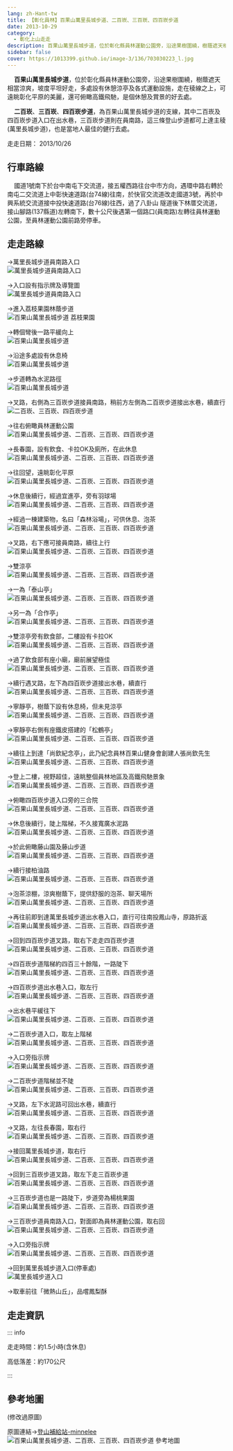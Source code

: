 ```yaml
---
lang: zh-Hant-tw
title: 【彰化員林】百果山萬里長城步道、二百崁、三百崁、四百崁步道
date: 2013-10-29
category: 
  - 彰化上山走走
description: 百果山萬里長城步道，位於彰化縣員林運動公園旁，沿途果樹圍繞，樹蔭遮天相當涼爽，坡度平坦好走，多處設有休憩涼亭及各式運動設施，走在稜線之上，可遠眺彰化平原的美麗，還可俯瞰高鐵飛馳，是個休憩及賞景的好去處。 二百崁、三百崁、四百崁步道，為百果山萬里長城步道的支線，其中二百崁及四百崁步道入口在出水巷，三百崁步道則在員南路，這三條登山步道都可上達主稜(萬里長城步道)，也是當地人最佳的健行去處。
sidebar: false
cover: https://1013399.github.io/image-3/136/703030223_l.jpg
---
```


    **百果山萬里長城步道**，位於彰化縣員林運動公園旁，沿途果樹圍繞，樹蔭遮天相當涼爽，坡度平坦好走，多處設有休憩涼亭及各式運動設施，走在稜線之上，可遠眺彰化平原的美麗，還可俯瞰高鐵飛馳，是個休憩及賞景的好去處。  

    **二百崁**、**三百崁**、**四百崁步道**，為百果山萬里長城步道的支線，其中二百崁及四百崁步道入口在出水巷，三百崁步道則在員南路，這三條登山步道都可上達主稜(萬里長城步道)，也是當地人最佳的健行去處。

<!-- more -->

走走日期： 2013/10/26

## 行車路線
    國道1號南下於台中南屯下交流道，接五權西路往台中市方向，遇環中路右轉於南屯二交流道上中彰快速道路(台74線)往南，於快官交流道改走國道3號，再於中興系統交流道接中投快速道路(台76線)往西，過了八卦山 隧道後下林厝交流道，接山腳路(137縣道)左轉南下，數十公尺後遇第一個路口(員南路)左轉往員林運動公園，至員林運動公園前路旁停車。

## 走走路線 
→萬里長城步道員南路入口  
![萬里長城步道員南路入口](https://1013399.github.io/image-3/136/702915129_l.jpg)

→入口設有指示牌及導覽圖  
![萬里長城步道員南路入口](https://1013399.github.io/image-3/136/702923590_l.jpg)

→進入荔枝果園林蔭步道  
![百果山萬里長城步道 荔枝果園](https://1013399.github.io/image-3/136/702932293_l.jpg)

→轉個彎後一路平緩向上  
![百果山萬里長城步道](https://1013399.github.io/image-3/136/702934828_l.jpg)

→沿途多處設有休息椅  
![百果山萬里長城步道](https://1013399.github.io/image-3/136/702937635_l.jpg)

→步道轉為水泥路徑  
![百果山萬里長城步道](https://1013399.github.io/image-3/136/702942137_l.jpg)

→叉路，右側為三百崁步道接員南路，稍前方左側為二百崁步道接出水巷，續直行  
![二百崁、三百崁、四百崁步道](https://1013399.github.io/image-3/136/702944888_l.jpg)

→往右俯瞰員林運動公園  
![百果山萬里長城步道、二百崁、三百崁、四百崁步道](https://1013399.github.io/image-3/136/702948719_l.jpg)

→長春園，設有飲食、卡拉OK及廁所，在此休息  
![百果山萬里長城步道、二百崁、三百崁、四百崁步道](https://1013399.github.io/image-3/136/702960194_l.jpg)

→往回望，遠眺彰化平原  
![百果山萬里長城步道、二百崁、三百崁、四百崁步道](https://1013399.github.io/image-3/136/702963473_l.jpg)

→休息後續行，經過宜進亭，旁有羽球場  
![百果山萬里長城步道、二百崁、三百崁、四百崁步道](https://1013399.github.io/image-3/136/702966280_l.jpg)

→經過一棟建築物，名曰「森林浴場」，可供休息、泡茶  
![百果山萬里長城步道、二百崁、三百崁、四百崁步道](https://1013399.github.io/image-3/136/702969287_l.jpg)

→叉路，右下應可接員南路，續往上行  
![百果山萬里長城步道、二百崁、三百崁、四百崁步道](https://1013399.github.io/image-3/136/702975749_l.jpg)

→雙涼亭  
![百果山萬里長城步道、二百崁、三百崁、四百崁步道](https://1013399.github.io/image-3/136/702983463_l.jpg)

→一為「泰山亭」  
![百果山萬里長城步道、二百崁、三百崁、四百崁步道](https://1013399.github.io/image-3/136/702987366_l.jpg)

→另一為「合作亭」  
![百果山萬里長城步道、二百崁、三百崁、四百崁步道](https://1013399.github.io/image-3/136/702997801_l.jpg)

→雙涼亭旁有飲食部，二樓設有卡拉OK  
![百果山萬里長城步道、二百崁、三百崁、四百崁步道](https://1013399.github.io/image-3/136/703005835_l.jpg)

→過了飲食部有座小廟，廟前展望極佳  
![百果山萬里長城步道、二百崁、三百崁、四百崁步道](https://1013399.github.io/image-3/136/703009763_l.jpg)

→續行遇叉路，左下為四百崁步道接出水巷，續直行  
![百果山萬里長城步道、二百崁、三百崁、四百崁步道](https://1013399.github.io/image-3/136/703011673_l.jpg)

→寧靜亭，樹蔭下設有休息椅，但未見涼亭  
![百果山萬里長城步道、二百崁、三百崁、四百崁步道](https://1013399.github.io/image-3/136/703016244_l.jpg)

→寧靜亭右側有座鐵皮搭建的「松鶴亭」  
![百果山萬里長城步道、二百崁、三百崁、四百崁步道](https://1013399.github.io/image-3/136/703022677_l.jpg)

→續往上到達「尚欽紀念亭」，此乃紀念員林百果山健身會創建人張尚欽先生  
![百果山萬里長城步道、二百崁、三百崁、四百崁步道](https://1013399.github.io/image-3/136/703025731_l.jpg)

→登上二樓，視野超佳，遠眺整個員林地區及高鐵飛馳景象  
![百果山萬里長城步道、二百崁、三百崁、四百崁步道](https://1013399.github.io/image-3/136/703030223_l.jpg)

→俯瞰四百崁步道入口旁的三合院  
![百果山萬里長城步道、二百崁、三百崁、四百崁步道](https://1013399.github.io/image-3/136/703032915_l.jpg)

→休息後續行，陡上階梯，不久接寬廣水泥路  
![百果山萬里長城步道、二百崁、三百崁、四百崁步道](https://1013399.github.io/image-3/136/703038646_l.jpg)

→於此俯瞰藤山園及藤山步道  
![百果山萬里長城步道、二百崁、三百崁、四百崁步道](https://1013399.github.io/image-3/136/703042788_l.jpg)

→續行接柏油路  
![百果山萬里長城步道、二百崁、三百崁、四百崁步道](https://1013399.github.io/image-3/136/703046104_l.jpg)

→泡茶涼棚，涼爽樹蔭下，提供舒服的泡茶、聊天場所  
![百果山萬里長城步道、二百崁、三百崁、四百崁步道](https://1013399.github.io/image-3/136/703050102_l.jpg)

→再往前即到達萬里長城步道出水巷入口，直行可往南投鳳山寺，原路折返  
![百果山萬里長城步道、二百崁、三百崁、四百崁步道](https://1013399.github.io/image-3/136/703054772_l.jpg)

→回到四百崁步道叉路，取右下走走四百崁步道  
![百果山萬里長城步道、二百崁、三百崁、四百崁步道](https://1013399.github.io/image-3/136/703062851_l.jpg)

→四百崁步道階梯約四百三十餘階，一路陡下  
![百果山萬里長城步道、二百崁、三百崁、四百崁步道](https://1013399.github.io/image-3/136/703069331_l.jpg)

→四百崁步道出水巷入口，取左行  
![百果山萬里長城步道、二百崁、三百崁、四百崁步道](https://1013399.github.io/image-3/136/703073293_l.jpg)

→出水巷平緩往下  
![百果山萬里長城步道、二百崁、三百崁、四百崁步道](https://1013399.github.io/image-3/136/703078006_l.jpg)

→二百崁步道入口，取左上階梯  
![百果山萬里長城步道、二百崁、三百崁、四百崁步道](https://1013399.github.io/image-3/136/703081743_l.jpg)

→入口旁指示牌  
![百果山萬里長城步道、二百崁、三百崁、四百崁步道](https://1013399.github.io/image-3/136/703086247_l.jpg)

→二百崁步道階梯並不陡  
![百果山萬里長城步道、二百崁、三百崁、四百崁步道](https://1013399.github.io/image-3/136/703093594_l.jpg)

→叉路，左下水泥路可回出水巷，續直行  
![百果山萬里長城步道、二百崁、三百崁、四百崁步道](https://1013399.github.io/image-3/136/703099382_l.jpg)

→叉路，左往長春園，取右行  
![百果山萬里長城步道、二百崁、三百崁、四百崁步道](https://1013399.github.io/image-3/136/703106960_l.jpg)

→接回萬里長城步道，取右行  
![百果山萬里長城步道、二百崁、三百崁、四百崁步道](https://1013399.github.io/image-3/136/703111964_l.jpg)

→回到三百崁步道叉路，取左下走三百崁步道  
![百果山萬里長城步道、二百崁、三百崁、四百崁步道](https://1013399.github.io/image-3/136/703114375_l.jpg)

→三百崁步道也是一路陡下，步道旁為楊桃果園  
![百果山萬里長城步道、二百崁、三百崁、四百崁步道](https://1013399.github.io/image-3/136/703119825_l.jpg)

→三百崁步道員南路入口，對面即為員林運動公園，取右回  
![百果山萬里長城步道、二百崁、三百崁、四百崁步道](https://1013399.github.io/image-3/136/703125515_l.jpg)

→入口旁指示牌  
![百果山萬里長城步道、二百崁、三百崁、四百崁步道](https://1013399.github.io/image-3/136/703130621_l.jpg)

→回到萬里長城步道入口(停車處)  
![萬里長城步道入口](https://1013399.github.io/image-3/136/703138147_l.jpg)

→取車前往「微熱山丘」，品嚐鳳梨酥

## 走走資訊

::: info

走走時間：約1.5小時(含休息)

高低落差：約170公尺

:::

## 參考地圖
(修改過原圖)  

原圖連結→[登山補給站-minnelee](http://www.keepon.com.tw/DiscussLoad.aspx?code=314B5CF9AEC3A19113F6CAA6F539A66299546E8C88F1009A)  
![百果山萬里長城步道、二百崁、三百崁、四百崁步道 參考地圖](https://1013399.github.io/image-3/136/703143784_l.jpg)